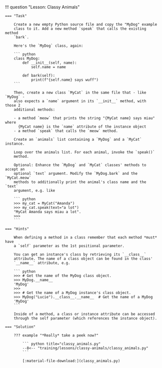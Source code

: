 !!! question "Lesson: Classy Animals"
   
    === "Task"
       
        Create a new empty Python source file and copy the "MyDog" example
        class to it. Add a new method `speak` that calls the existing method
        `bark`.

        Here's the `MyDog` class, again:

        ``` python
        class MyDog:
            def __init__(self, name):
                self.name = name

            def bark(self):
                print(f"{self.name} says wuff")
        ```

        Then, create a new class `MyCat` in the same file that - like `MyDog` -
        also expects a `name` argument in its `__init__` method, with those 2
        additional methods:

        - a method `meow` that prints the string "{MyCat name} says miau" where
          {MyCat name} is the `name` attribute of the instance object
        - a method `speak` that calls the `meow` method.

        Create an `animals` list containing a `MyDog` and a `MyCat` instance.

        Loop over the animals list. For each animal, invoke the `speak()`
        method.

        Optional: Enhance the `MyDog` and `MyCat` classes' methods to accept an
        optional `text` argument. Modify the `MyDog.bark` and the `MyCat.meow`
        methods to additionally print the animal's class name and the `text`
        argument, e.g. like

        ``` python
        >>> my_cat = MyCat("Amanda")
        >>> my_cat.speak(text="a lot")
        "MyCat Amanda says miau a lot".
        >>>
        ```

    === "Hints"

        When defining a method in a class remember that each method *must* have
        a `self` parameter as the 1st positional parameter.

        You can get an instance's class by retrieving its `__class__`
        attribute. The name of a class object can be found in the class'
        `__name__` attribute, e.g.

        ``` python
        >>> # Get the name of the MyDog class object.
        >>> MyDog.__name__
        'MyDog'
        >>> 
        >>> # Get the name of a MyDog instance's class object.
        >>> MyDog("Lucie").__class__.__name__  # Get the name of a MyDog
        'MyDog'
        ```

        Inside of a method, a class or instance attribute can be accessed
        through the self parameter (which references the instance object).

    === "Solution"

        ??? example "*Really* take a peek now?"

            ``` python title="classy_animals.py"
            --8<-- "training/lessons/classy-animals/classy_animals.py"
            ```

            [:material-file-download:](classy_animals.py)

